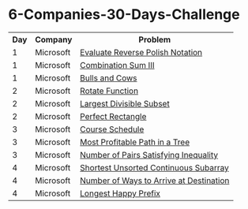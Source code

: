# 6-Companies-30-Days-Challenge
<table>
  <tr>
    <th>Day</th>
    <th>Company</th>
    <th>Problem</th>
  </tr>
  <tr>
    <td>1</td>
    <td>Microsoft</td>
    <td><a href="https://leetcode.com/problems/evaluate-reverse-polish-notation/description/">Evaluate Reverse Polish Notation</a></td>
  </tr>
  <tr>
    <td>1</td>
    <td>Microsoft</td>
    <td><a href="https://leetcode.com/problems/combination-sum-iii/description/">Combination Sum III</td>
  </tr>
  <tr>
    <td>1</td>
    <td>Microsoft</td>
    <td><a href="https://leetcode.com/problems/bulls-and-cows/description/">Bulls and Cows</td>
  </tr>
  
  <tr>
    <td>2</td>
    <td>Microsoft</td>
    <td><a href="https://leetcode.com/problems/rotate-function/">Rotate Function</a></td>
  </tr>
  <tr>
    <td>2</td>
    <td>Microsoft</td>
    <td><a href="https://leetcode.com/problems/largest-divisible-subset/">Largest Divisible Subset</td>
  </tr>
  <tr>
    <td>2</td>
    <td>Microsoft</td>
    <td><a href="https://leetcode.com/problems/perfect-rectangle/">Perfect Rectangle</td>
  </tr>
  
  <tr>
    <td>3</td>
    <td>Microsoft</td>
    <td><a href="https://leetcode.com/problems/course-schedule/">Course Schedule</a></td>
  </tr>
  <tr>
    <td>3</td>
    <td>Microsoft</td>
    <td><a href="https://leetcode.com/problems/most-profitable-path-in-a-tree/">Most Profitable Path in a Tree</td>
  </tr>
  <tr>
    <td>3</td>
    <td>Microsoft</td>
    <td><a href="https://leetcode.com/problems/number-of-pairs-satisfying-inequality/">Number of Pairs Satisfying Inequality</td>
  </tr>
  
  <tr>
    <td>4</td>
    <td>Microsoft</td>
    <td><a href="https://leetcode.com/problems/shortest-unsorted-continuous-subarray/">Shortest Unsorted Continuous Subarray</a></td>
  </tr>
  <tr>
    <td>4</td>
    <td>Microsoft</td>
    <td><a href="https://leetcode.com/problems/number-of-ways-to-arrive-at-destination/">Number of Ways to Arrive at Destination</td>
  </tr>
  <tr>
    <td>4</td>
    <td>Microsoft</td>
    <td><a href="https://leetcode.com/problems/longest-happy-prefix/">Longest Happy Prefix</td>
  </tr>
</table>

